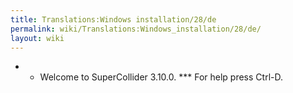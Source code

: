```yaml
---
title: Translations:Windows installation/28/de
permalink: wiki/Translations:Windows_installation/28/de/
layout: wiki
---
```


-   -   Welcome to SuperCollider 3.10.0. \*\*\* For help press Ctrl-D.

</source>
